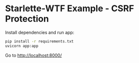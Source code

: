 # Starlette-WTF Example - CSRF Protection

Install dependencies and run app:

```sh
pip install -r requirements.txt
uvicorn app:app
```

Go to [http://localhost:8000/](http://localhost:8000)

